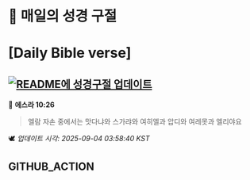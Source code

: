 # 🙏 매일의 성경 구절
# [Daily Bible verse]
## [![README에 성경구절 업데이트](https://github.com/DONGSUKA/first_test/actions/workflows/update-readme-bible.yml/badge.svg)](https://github.com/DONGSUKA/first_test/actions/workflows/update-readme-bible.yml)
<!-- START_BIBLE_VERSE -->
📖 **에스라 10:26**
> 엘람 자손 중에서는 맛다냐와 스가랴와 여히엘과 압디와 여레못과 엘리야요

🕊️ _업데이트 시각: 2025-09-04 03:58:40 KST_
  <!-- END_BIBLE_VERSE -->
## GITHUB_ACTION
